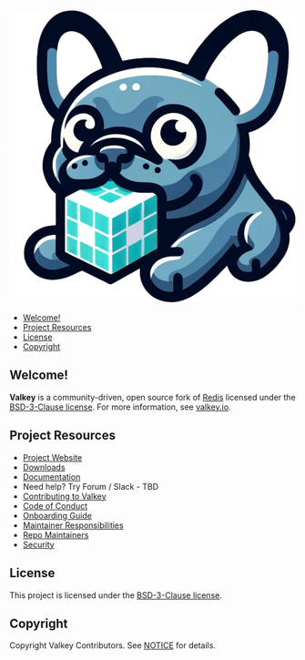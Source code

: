 ![Valkey logo](valkey.png)

- [Welcome!](#welcome)
- [Project Resources](#project-resources)
- [License](#license)
- [Copyright](#copyright)

## Welcome!

**Valkey** is a community-driven, open source fork of [Redis](https://en.wikipedia.org/wiki/Redis) licensed
under the [BSD-3-Clause license](LICENSE.txt). For more information, see [valkey.io](https://valkey.io/).

## Project Resources

* [Project Website](https://valkey.io/)
* [Downloads](https://valkey.io/downloads.html)
* [Documentation](https://valkey.io/docs/)
* Need help? Try Forum / Slack - TBD
* [Contributing to Valkey](CONTRIBUTING.md)
* [Code of Conduct](CODE_OF_CONDUCT.md)
* [Onboarding Guide](ONBOARDING.md)
* [Maintainer Responsibilities](RESPONSIBILITIES.md)
* [Repo Maintainers](MAINTAINERS.md)
* [Security](SECURITY.md)

## License

This project is licensed under the [BSD-3-Clause license](LICENSE.txt).

## Copyright

Copyright Valkey Contributors. See [NOTICE](NOTICE.txt) for details.